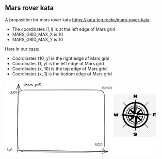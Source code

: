 ## Mars rover kata

A proposition for mars rover kata https://kata-log.rocks/mars-rover-kata

- The coordinates (1,1) is at the left edge of Mars grid
- MARS_GRID_MAX_X is 10
- MARS_GRID_MAX_Y is 10

Here in our case: 
- Coordinates (10, y) is the right edge of Mars grid
- Coordinates (1, y) is the left edge of Mars grid
- Coordinates (x, 10) is the top edge of Mars grid
- Coordinates (x, 1) is the bottom edge of Mars grid



![mars-grid](mars-grid.png)
